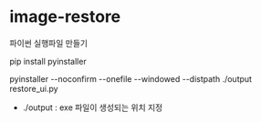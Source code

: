 # image-restore
파이썬 실행파일 만들기

pip install pyinstaller

pyinstaller --noconfirm --onefile --windowed --distpath ./output restore_ui.py
- ./output : exe 파일이 생성되는 위치 지정
